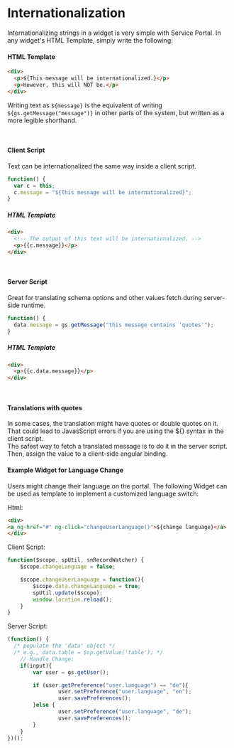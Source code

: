 # Internationalization
Internationalizing strings in a widget is very simple with Service Portal. In any widget's HTML Template, simply write the following:

#### HTML Template
```html
<div>
  <p>${This message will be internationalized.}</p>
  <p>However, this will NOT be.</p>
</div>
```
Writing text as ``${message}`` is the equivalent of writing ``${gs.getMessage("message")}`` in other parts of the system, but written as a more legible shorthand.

<br/>

#### Client Script
Text can be internationalized the same way inside a client script.
```javascript
function() {
  var c = this;
  c.message = "${This message will be internationalized}";
}
```

##### HTML Template
```html
<div>
  <!-- The output of this text will be internationalized. -->
  <p>{{c.message}}</p>
</div>
```

<br/>

#### Server Script

Great for translating schema options and other values fetch during server-side runtime. 

```javascript
function() {  
  data.message = gs.getMessage("this message contains 'quotes'");
}
```

##### HTML Template
```html
<div>  
  <p>{{c.data.message}}</p>
</div>
```

<br/>

#### Translations with quotes
In some cases, the translation might have quotes or double quotes on it. That could lead to JavasScript errors if you are using the ${} syntax in the client script.  
The safest way to fetch a translated message is to do it in the server script. 
Then, assign the value to a client-side angular binding.

#### Example Widget for Language Change

Users might change their language on the portal. The following Widget can be used as template to implement a customized language switch:

Html:
```html
<div>
<a ng-href="#" ng-click="changeUserLanguage()">${change language}</a>
</div>
```

Client Script:
```javascript
function($scope, spUtil, snRecordWatcher) {
	$scope.changeLanguage = false;

	$scope.changeUserLanguage = function(){
		$scope.data.changeLanguage = true;
		spUtil.update($scope);
		window.location.reload();
	}
}
```

Server Script:
```javascript
(function() {
  /* populate the 'data' object */
  /* e.g., data.table = $sp.getValue('table'); */
	// Handle Change:
	if(input){
		var user = gs.getUser();

		if (user.getPreference("user.language") == "de"){
				user.setPreference("user.language", "en");
				user.savePreferences();
		}else {
				user.setPreference("user.language", "de");
				user.savePreferences();
		}
	}
})();
```
